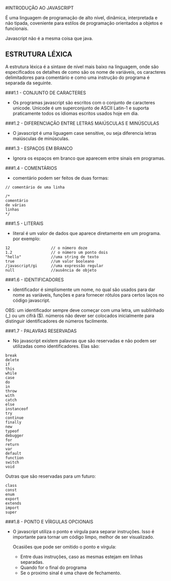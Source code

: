 #INTRODUÇÃO AO JAVASCRIPT

É uma linguagem de programação de alto nível, dinâmica, interpretada e não tipada, coveniente para estilos de programação orientados a objetos e funcionais.

Javascript não é a mesma coisa que java.

## ESTRUTURA LÉXICA

A estrutura léxica é a sintaxe de nível mais baixo na linguagem, onde são especificados os detalhes de como são os nome de variáveis, os caracteres delimitadores para comentário e como uma instrução do programa é separada da seguinte.


###1.1 - CONJUNTO DE CARACTERES

* Os programas javascript são escritos com o conjunto de caracteres unicode. Unicode é um superconjunto de ASCII Latin-1 e suporta praticamente todos os idiomas escritos usados hoje em dia.


###1.2 - DIFERENCIAÇÃO ENTRE LETRAS MAIÚSCULAS E MINÚSCULAS

* O javascript é uma liguagem case sensitive, ou seja diferencia letras maiúsculas de minúsculas.

###1.3 - ESPAÇOS EM BRANCO

* Ignora os espaços em branco que aparecem entre sinais em programas.

###1.4 - COMENTÁRIOS

* comentário podem ser feitos de duas formas:

```
// comentário de uma linha

/*
comentário
de várias
linhas
*/
```

###1.5 - LITERAIS

* literal é um valor de dados que aparece diretamente em um programa. por exemplo:

```
12  				// o número doze
1.2 				// o número um ponto dois
"hello"				//uma string de texto
true  				//um valor booleano
/javascript/gi      //uma expressão regular
null 				//ausência de objeto
```
###1.6 - IDENTIFICADORES

* identificador é simplismente um nome, no qual são usados para dar nome as variáveis, funções e para fornecer rótulos para certos laços no código javascript.

OBS: um identificador sempre deve começar com uma letra, um sublinhado (_) ou um cifrã ($). números não dever ser colocados inicialmente para distinguir identificadores de números facilmente.

###1.7 - PALAVRAS RESERVADAS

* No javascript existem palavras que são reservadas e não podem ser utilizadas como identificadores. Elas são:

```
break
delete
if
this
while
case
do
in
throw
with
catch
else
instanceof
try
continue
finally
new
typeof
debugger
for
return
var
default
function
switch
void
```

Outras que são reservadas para um futuro:
```
class
const
enum
export
extends
import
super
```

###1.8 - PONTO E VÍRGULAS OPCIONAIS

* O javascript utiliza o ponto e vírgula para separar instruções. Isso é importante para tornar um código limpo, melhor de ser visualizado.
	
	Ocasiões que pode ser omitido o ponto e vírgula:

	- Entre duas instruções, caso as mesmas estejam em linhas separadas.
	- Quando for o final do programa
	- Se o proximo sinal é uma chave de fechamento.



